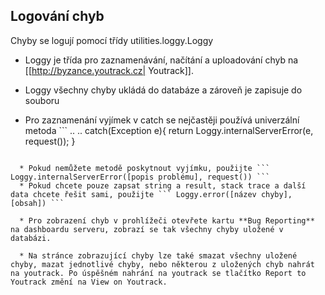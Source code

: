 ## Logování chyb

Chyby se logují pomocí třídy utilities.loggy.Loggy

  * Loggy je třída pro zaznamenávání, načítání a uploadování chyb na [[http://byzance.youtrack.cz| Youtrack]].

  * Loggy všechny chyby ukládá do databáze a zároveň je zapisuje do souboru

  * Pro zaznamenání vyjímek v catch se nejčastěji používá univerzální metoda ``` 
    ..
    ..
    catch(Exception e){
        return Loggy.internalServerError(e, request());
    }
``` která chybu uloží a vrátí prázdný 500 result. 

  * Pokud nemůžete metodě poskytnout vyjímku, použijte ``` Loggy.internalServerError([popis problému], request()) ```
  * Pokud chcete pouze zapsat string a result, stack trace a další data chcete řešit sami, použijte ``` Loggy.error([název chyby], [obsah]) ```

  * Pro zobrazení chyb v prohlížeči otevřete kartu **Bug Reporting** na dashboardu serveru, zobrazí se tak všechny chyby uložené v databázi.

  * Na stránce zobrazující chyby lze také smazat všechny uložené chyby, mazat jednotlivé chyby, nebo některou z uložených chyb nahrát na youtrack. Po úspěšném nahrání na youtrack se tlačítko Report to Youtrack změní na View on Youtrack.